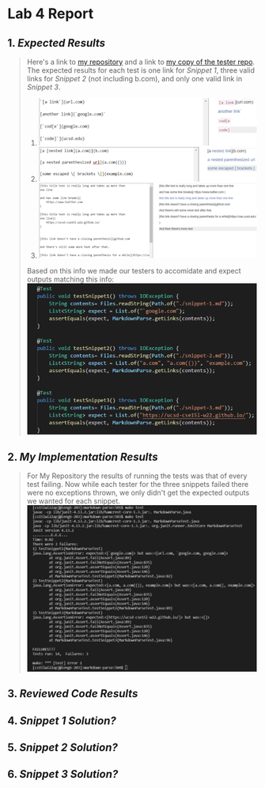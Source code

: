 # **Lab 4 Report**
## 1. *Expected Results*
> Here's a link to [my repository](https://github.com/quistian241/markdown-parse) and a link to [my copy of the tester repo](https://github.com/quistian241/markdown-parse-two-main).
> The expected results for each test is one link for *Snippet 1*, three valid links for *Snippet 2*  (not including b.com), and only one valid link in *Snippet 3*. 
> 1. ![test-one](https://github.com/quistian241/cse15l-lab-reports/blob/main/lab_4_images/Lab4_4.png?raw=true)
> 2. ![test-two](https://github.com/quistian241/cse15l-lab-reports/blob/main/lab_4_images/Lab4_5.png?raw=true)
> 3. ![test-three](https://github.com/quistian241/cse15l-lab-reports/blob/main/lab_4_images/Lab4_6.png?raw=true)
>
> Based on this info we made our testers to accomidate and expect outputs matching this info: ![the-testers-for-snippets](https://github.com/quistian241/cse15l-lab-reports/blob/main/lab_4_images/Lab4_3.png?raw=true)
>

## 2. *My Implementation Results*
> For My Repository the results of running the tests was that of every test failing. Now while each tester for the three snippets failed there were no exceptions thrown, we only didn't get the expected outputs we wanted for each snippet. ![The_Image](https://github.com/quistian241/cse15l-lab-reports/blob/main/lab_4_images/Lab4_1.png?raw=true)

## 3. *Reviewed Code Results*
>

## 4. *Snippet 1 Solution?*
>

## 5. *Snippet 2 Solution?*
>

## 6. *Snippet 3 Solution?*
>
